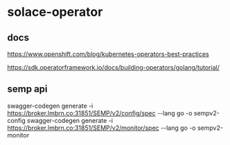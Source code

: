 # solace-operator

## docs

https://www.openshift.com/blog/kubernetes-operators-best-practices

https://sdk.operatorframework.io/docs/building-operators/golang/tutorial/

## semp api

swagger-codegen generate -i https://broker.lmbrn.co:31851/SEMP/v2/config/spec --lang go -o sempv2-config
swagger-codegen generate -i https://broker.lmbrn.co:31851/SEMP/v2/monitor/spec --lang go -o sempv2-monitor